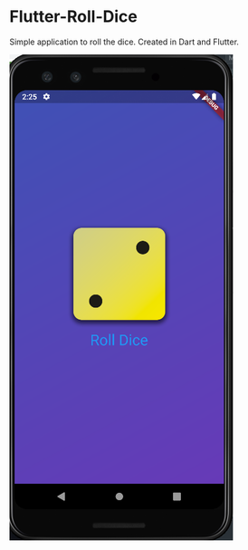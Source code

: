 # Flutter-Roll-Dice

Simple application to roll the dice. Created in Dart and Flutter.

![alt text](https://raw.githubusercontent.com/Arthurgt/Flutter-Roll-Dice/master/Github1.png)

